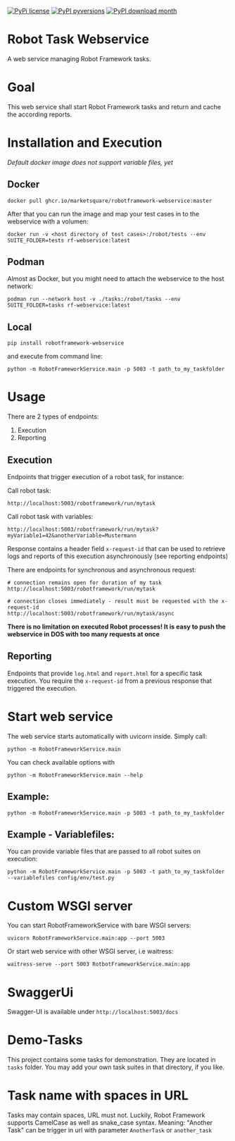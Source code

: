 [![PyPi license](https://badgen.net/github/license/Marketsquare/robotframework-webservice/)](https://pypi.com/project/robotframework-webservice/) [![PyPI pyversions](https://img.shields.io/pypi/pyversions/robotframework-webservice.svg)](https://pypi.python.org/pypi/robotframework-webservice/) [![PyPI download month](https://img.shields.io/pypi/dm/robotframework-webservice.svg)](https://pypi.python.org/pypi/robotframework-webservice/) 

# Robot Task Webservice

A web service managing Robot Framework tasks.

# Goal

This web service shall start Robot Framework tasks and return and cache the according reports.

# Installation and Execution
*Default docker image does not support variable files, yet*

## Docker
```
docker pull ghcr.io/marketsquare/robotframework-webservice:master
```
After that you can run the image and map your test cases in to the webservice with a volumen:
```
docker run -v <host directory of test cases>:/robot/tests --env SUITE_FOLDER=tests rf-webservice:latest
```

## Podman
Almost as Docker, but you might need to attach the webservice to the host network:
```
podman run --network host -v ./tasks:/robot/tasks --env SUITE_FOLDER=tasks rf-webservice:latest
```

## Local
```
pip install robotframework-webservice
```

and execute from command line:

```
python -m RobotFrameworkService.main -p 5003 -t path_to_my_taskfolder
```

# Usage
There are 2 types of endpoints: 
1. Execution
2. Reporting

## Execution
Endpoints that trigger execution of a robot task, for instance:

Call robot task:

    http://localhost:5003/robotframework/run/mytask

Call robot task with variables:

    http://localhost:5003/robotframework/run/mytask?myVariable1=42&anotherVariable=Mustermann

Response contains a header field `x-request-id` that can be used to retrieve logs and reports of this execution asynchronously (see reporting endpoints)

There are endpoints for synchronous and asynchronous request:

```
# connection remains open for duration of my task
http://localhost:5003/robotframework/run/mytask

# connection closes immediately - result must be requested with the x-request-id
http://localhost:5003/robotframework/run/mytask/async
```

**There is no limitation on executed Robot processes! It is easy to push the webservice in DOS with too many requests at once**

## Reporting
Endpoints that provide `log.html` and `report.html` for a specific task execution. You require the `x-request-id` from a previous response that triggered the execution.


# Start web service

The web service starts automatically with uvicorn inside. Simply call:

    python -m RobotFrameworkService.main

You can check available options with

    python -m RobotFrameworkService.main --help

## Example:

    python -m RobotFrameworkService.main -p 5003 -t path_to_my_taskfolder

## Example - Variablefiles:

You can provide variable files that are passed to all robot suites on execution:

    python -m RobotFrameworkService.main -p 5003 -t path_to_my_taskfolder --variablefiles config/env/test.py

# Custom WSGI server

You can start RobotFrameworkService with bare WSGI servers:
    
    uvicorn RobotFrameworkService.main:app --port 5003

Or start web service with other WSGI server, i.e waitress:

    waitress-serve --port 5003 RotbotFrameworkService.main:app

# SwaggerUi
Swagger-UI is available under `http://localhost:5003/docs`


# Demo-Tasks

This project contains some tasks for demonstration. They are located in ``tasks`` folder. You may add
your own task suites in that directory, if you like.

# Task name with spaces in URL

Tasks may contain spaces, URL must not. Luckily, Robot Framework supports CamelCase as well as snake_case syntax.
Meaning: "Another Task" can be trigger in url with parameter `AnotherTask` or ``another_task``
